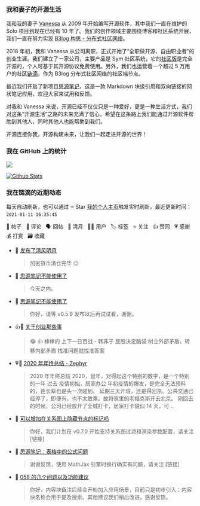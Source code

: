### 我和妻子的开源生活

我和我的妻子 [Vanessa](https://github.com/Vanessa219) 从 2009 年开始编写开源软件，其中我们一直在维护的 Solo 项目到现在已经有 10 年了。我们的创作领域主要围绕博客和社区系统开展，我们一直在努力实现 [B3log 构思 - 分布式社区网络](https://ld246.com/article/1546941897596)。

2018 年初，我和 Vanessa 从公司离职，正式开始了“全职做开源、自由职业者”的创业生涯。我们建立了一家公司，主要产品是 Sym 社区系统，它的[社区版](https://github.com/88250/symphony)是完全开源的，个人可基于其开源协议免费使用。另外，我们也运营着一个超过 5 万用户的社区[链滴](https://ld246.com)，作为 B3log 分布式社区网络的社区端节点。

最近我们开启了新项目[思源笔记](https://github.com/siyuan-note/siyuan)，这是一款 Markdown 块级引用和双向链接的网状笔记应用，欢迎大家来试用和反馈。

对我和 Vanessa 来说，开源已经不仅仅只是一种爱好，更是一种生活方式，我们对这条“开源生活”之路的未来充满了信心。希望在这条路上我们能通过开源软件帮助到其他人，同时其他人也能帮助到我们。

开源连接你我，开源构建未来，让我们一起走进开源的世界！

### 我在 GitHub 上的统计

<a title="Hits" target="_blank" href="https://github.com/88250/88250"><img src="https://hits.b3log.org/88250/88250.svg"></a>

[![Github Stats](https://github-readme-stats.vercel.app/api?username=88250&theme=tokyonight&show_icons=true)](https://github.com/88250)

<!--events start -->

### 我在链滴的近期动态

每天自动刷新，也可以通过 ⭐️ Star [我的个人主页](https://github.com/88250/88250)触发实时刷新，最近更新时间：`2021-01-11 16:35:45`

📝 帖子 &nbsp; 💬 评论 &nbsp; 🗣 回帖 &nbsp; 🌙 清月 &nbsp; 👨‍💻 用户 &nbsp; 🏷️ 标签 &nbsp; ⭐️ 关注 &nbsp; 👍 赞同 &nbsp; 💗 感谢 &nbsp; 💰 打赏 &nbsp; 🗃 收藏

* 🌙 [发布了清风明月](https://ld246.com/member/88250/breezemoons/1610353808376)

  > 加密货币清仓完毕 😏
* 💬 [思源笔记不能使用了](https://ld246.com/article/1610320147466/comment/1610326793049#comments)

  > 今天之内。
* 💬 [思源笔记不能使用了](https://ld246.com/article/1610320147466/comment/1610325153912#comments)

  > 你好，请等 v0.5.9 发布以后再试试看，谢谢。
* 👍💬 [关于创业那些事](https://ld246.com/article/1610282996750/comment/1610286136981#comments)

  > 😂 👍 棒棒的 上下一日百战 - 韩非子 屁股决定脑袋 树立外部矛盾，转移内部矛盾 找准问题就找准答案
* 💗📝 [2020 年年终总结 - Zephyr](https://ld246.com/article/1609990687300)

  > 2020 年年终总结 2020，鼠年，对得起这个特别的数字，是一个特别的一年 过去 疫情初始，居家办公 年初疫情的爆发，是完全无法预料的，连长辈也是头一次碰到。 延期三天开班，还是得回京。公共交通已经停了，即便有，也不太敢乘。故将家里的老福克斯开去北京。 刚回去的时候，公司已经放开了全城打卡，居家打卡貌似 14 天，可 ..
* 💬 [可以增加在关系图上隐藏节点的标记吗](https://ld246.com/article/1610277962061/comment/1610279193212#comments)

  > 你好，我们计划在 v0.7.0 开始支持关系图过滤和渲染参数配置，请关注 [链接]
* 💬 [思源笔记：表格中的公式问题](https://ld246.com/article/1610267306830/comment/1610279114369#comments)

  > 谢谢反馈，使用 MathJax 引擎时换行确实有问题，请关注 [链接]
* 💬 [058 的几个问题以及功能建议](https://ld246.com/article/1610245218709/comment/1610260781600#comments)

  > 你好，内容块备注后续会开始加入应用场景，目前只是初步引入；内容块名称会用于提及搜索。其他建议我们稍后改进，感谢反馈。


<!--events end -->
